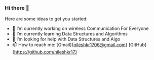 ### Hi there 👋

Here are some ideas to get you started:

- 🔭 I’m currently working on wireless Communication For Everyone
- 🌱 I’m currently learning Data Structures and Algorithms
- 🤔 I’m looking for help with Data Structures and Algo
- 📫 How to reach me: [Gmail]{nileshkr1706@gmail.com} [GitHub]{https://github.com/nileshkr17}

